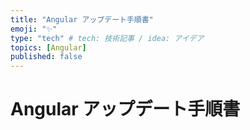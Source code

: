 ```yaml
---
title: "Angular アップデート手順書"
emoji: "✨"
type: "tech" # tech: 技術記事 / idea: アイデア
topics: [Angular]
published: false
---
```


# Angular アップデート手順書
